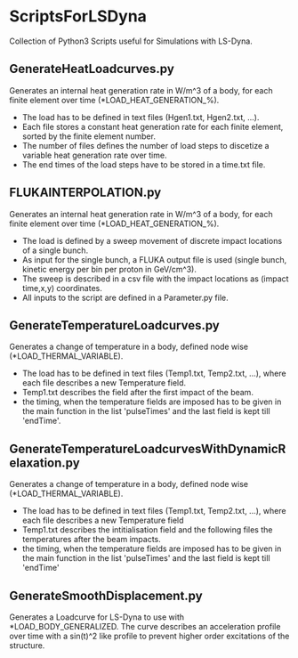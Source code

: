 # ScriptsForLSDyna
Collection of Python3 Scripts useful for Simulations with LS-Dyna.
## GenerateHeatLoadcurves.py
Generates an internal heat generation rate in W/m^3 of a body, for each finite element over time (*LOAD_HEAT_GENERATION_%).
- The load has to be defined in text files (Hgen1.txt, Hgen2.txt, ...).
- Each file stores a constant heat generation rate for each finite element, sorted by the finite element number.
- The number of files defines the number of load steps to discetize a variable heat generation rate over time.
- The end times of the load steps have to be stored in a time.txt file.

## FLUKAINTERPOLATION.py
Generates an internal heat generation rate in W/m^3 of a body, for each finite element over time (*LOAD_HEAT_GENERATION_%).
- The load is defined by a sweep movement of discrete impact locations of a single bunch.
- As input for the single bunch, a FLUKA output file is used (single bunch, kinetic energy per bin per proton in GeV/cm^3).
- The sweep is described in a csv file with the impact locations as (impact time,x,y) coordinates.
- All inputs to the script are defined in a Parameter.py file.

## GenerateTemperatureLoadcurves.py
Generates a change of temperature in a body, defined node wise (*LOAD_THERMAL_VARIABLE).
- The load has to be defined in text files (Temp1.txt, Temp2.txt, ...), where each file describes a new Temperature field.
- Temp1.txt describes the field after the first impact of the beam.
- the timing, when the temperature fields are imposed has to be given in the main function in the list 'pulseTimes' and the last field is kept till 'endTime'.

## GenerateTemperatureLoadcurvesWithDynamicRelaxation.py
Generates a change of temperature in a body, defined node wise (*LOAD_THERMAL_VARIABLE).
- The load has to be defined in text files (Temp1.txt, Temp2.txt, ...), where each file describes a new Temperature field
- Temp1.txt describes the intitialisation field and the following files the temperatures after the beam impacts.
- the timing, when the temperature fields are imposed has to be given in the main function in the list 'pulseTimes' and the last field is kept till 'endTime'

## GenerateSmoothDisplacement.py
Generates a Loadcurve for LS-Dyna to use with \*LOAD_BODY_GENERALIZED. The curve describes an acceleration profile over time with a sin(t)^2 like profile to prevent higher order excitations of the structure. 